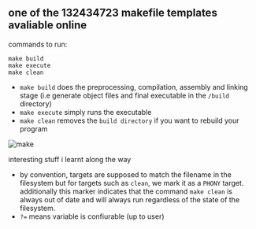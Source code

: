 ## one of the 132434723 makefile templates avaliable online

commands to run:
```
make build
make execute
make clean
```

- `make build` does the preprocessing, compilation, assembly and linking stage (i.e generate object files and final executable in the  `/build` directory)
- `make execute` simply runs the executable
- `make clean` removes the `build directory` if you want to rebuild your program

![make](https://github.com/btjm123/MakefileTemplate/assets/19306879/3640581e-7719-4865-a841-195b93aa1160)

interesting stuff i learnt along the way
- by convention, targets are supposed to match the filename in the filesystem but for targets such as `clean`, we mark it as a `PHONY` target. additionally this marker indicates that the command `make clean` is always out of date and will always run regardless of the state of the filesystem.
- `?=` means variable is confiurable (up to user)
